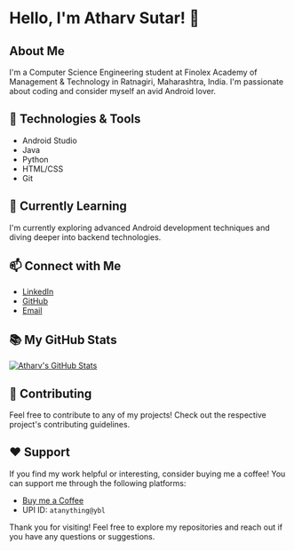 # Hello, I'm Atharv Sutar! 👋

## About Me

I'm a Computer Science Engineering student at Finolex Academy of Management & Technology in Ratnagiri, Maharashtra, India. I'm passionate about coding and consider myself an avid Android lover.

## 🔧 Technologies & Tools

- Android Studio
- Java
- Python
- HTML/CSS
- Git

## 🌱 Currently Learning

I'm currently exploring advanced Android development techniques and diving deeper into backend technologies.

## 📫 Connect with Me

- [LinkedIn](https://www.linkedin.com/in/atharv-sutar-247a5324b)
- [GitHub](https://github.com/ATBlastDon)
- [Email](mailto:atharvsutar3102003@gmail.com)

## 📚 My GitHub Stats

[![Atharv's GitHub Stats](https://github-readme-stats.vercel.app/api?username=ATBlastDon&show_icons=true&theme=radical)](https://github.com/ATBlastDon)


## 🤝 Contributing

Feel free to contribute to any of my projects! Check out the respective project's contributing guidelines.

## ❤️ Support

If you find my work helpful or interesting, consider buying me a coffee! You can support me through the following platforms:

- [Buy me a Coffee](https://www.buymeacoffee.com/atblastdon)
- UPI ID: `atanything@ybl`

Thank you for visiting! Feel free to explore my repositories and reach out if you have any questions or suggestions.

